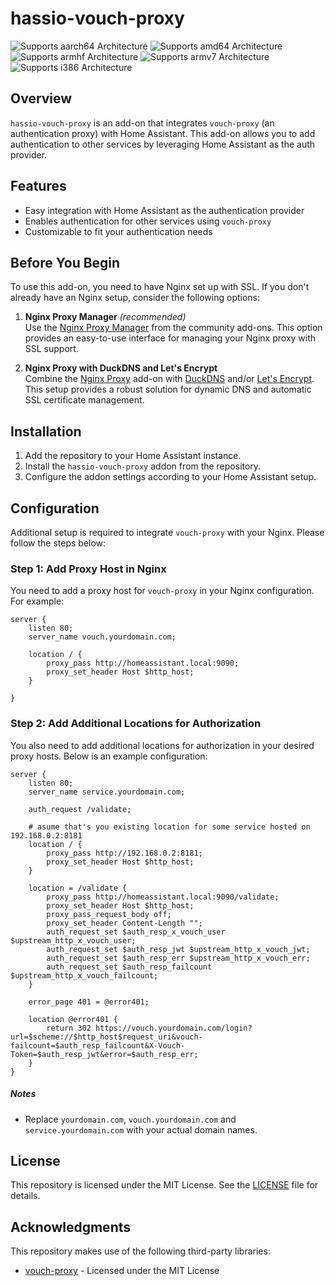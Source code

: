 # hassio-vouch-proxy

![Supports aarch64 Architecture][aarch64-shield]
![Supports amd64 Architecture][amd64-shield]
![Supports armhf Architecture][armhf-shield]
![Supports armv7 Architecture][armv7-shield]
![Supports i386 Architecture][i386-shield]


## Overview

`hassio-vouch-proxy` is an add-on that integrates `vouch-proxy` (an authentication proxy) with Home Assistant.
This add-on allows you to add authentication to other services by leveraging Home Assistant as the auth provider.

## Features

- Easy integration with Home Assistant as the authentication provider
- Enables authentication for other services using `vouch-proxy`
- Customizable to fit your authentication needs

## Before You Begin

To use this add-on, you need to have Nginx set up with SSL. If you don't already have an Nginx setup, consider the following options:

1. **Nginx Proxy Manager** _(recommended)_  
   Use the [Nginx Proxy Manager](https://github.com/hassio-addons/addon-nginx-proxy-manager/tree/main) from the community add-ons. This option provides an easy-to-use interface for managing your Nginx proxy with SSL support.

2. **Nginx Proxy with DuckDNS and Let's Encrypt**  
   Combine the [Nginx Proxy](https://github.com/home-assistant/addons/tree/master/nginx_proxy) add-on with [DuckDNS](https://github.com/home-assistant/addons/tree/master/duckdns) and/or [Let's Encrypt](https://github.com/home-assistant/addons/tree/master/letsencrypt). This setup provides a robust solution for dynamic DNS and automatic SSL certificate management.

## Installation

1. Add the repository to your Home Assistant instance.
2. Install the `hassio-vouch-proxy` addon from the repository.
3. Configure the addon settings according to your Home Assistant setup.

## Configuration

Additional setup is required to integrate `vouch-proxy` with your Nginx. Please follow the steps below:

### Step 1: Add Proxy Host in Nginx

You need to add a proxy host for `vouch-proxy` in your Nginx configuration. For example:

```nginx configuration
server {
    listen 80;
    server_name vouch.yourdomain.com;

    location / {
        proxy_pass http://homeassistant.local:9090;
        proxy_set_header Host $http_host;
    }

}
```


### Step 2: Add Additional Locations for Authorization

You also need to add additional locations for authorization in your desired proxy hosts. Below is an example configuration:

```nginx configuration
server {
    listen 80;
    server_name service.yourdomain.com;
    
    auth_request /validate;
    
    # asume that's you existing location for some service hosted on 192.168.0.2:8181
    location / {
        proxy_pass http://192.168.0.2:8181;
        proxy_set_header Host $http_host;
    }
    
    location = /validate {
        proxy_pass http://homeassistant.local:9090/validate;
        proxy_set_header Host $http_host;
        proxy_pass_request_body off;
        proxy_set_header Content-Length "";
        auth_request_set $auth_resp_x_vouch_user $upstream_http_x_vouch_user;
        auth_request_set $auth_resp_jwt $upstream_http_x_vouch_jwt;
        auth_request_set $auth_resp_err $upstream_http_x_vouch_err;
        auth_request_set $auth_resp_failcount $upstream_http_x_vouch_failcount;
    }
    
    error_page 401 = @error401;
    
    location @error401 {
        return 302 https://vouch.yourdomain.com/login?url=$scheme://$http_host$request_uri&vouch-failcount=$auth_resp_failcount&X-Vouch-Token=$auth_resp_jwt&error=$auth_resp_err;
    }
}
```


##### Notes

- Replace `yourdomain.com`, `vouch.yourdomain.com` and `service.yourdomain.com` with your actual domain names.

## License

This repository is licensed under the MIT License. See the [LICENSE](LICENSE) file for details.

## Acknowledgments

This repository makes use of the following third-party libraries:

- [vouch-proxy](https://github.com/vouch/vouch-proxy) - Licensed under the MIT License


[aarch64-shield]: https://img.shields.io/badge/aarch64-yes-green.svg
[amd64-shield]: https://img.shields.io/badge/amd64-yes-green.svg
[armhf-shield]: https://img.shields.io/badge/armhf-yes-green.svg
[armv7-shield]: https://img.shields.io/badge/armv7-yes-green.svg
[i386-shield]: https://img.shields.io/badge/i386-yes-green.svg
